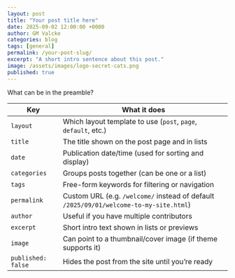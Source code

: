 ```yaml
---
layout: post
title: "Your post title here"
date: 2025-09-02 12:00:00 +0000
author: GM Valcke
categories: blog
tags: [general]
permalink: /your-post-slug/
excerpt: "A short intro sentence about this post."
image: /assets/images/logo-secret-cats.png
published: true
---
```



What can be in the preamble?

| Key                | What it does                                                                           |
| ------------------ | -------------------------------------------------------------------------------------- |
| `layout`           | Which layout template to use (`post`, `page`, `default`, etc.)                         |
| `title`            | The title shown on the post page and in lists                                          |
| `date`             | Publication date/time (used for sorting and display)                                   |
| `categories`       | Groups posts together (can be one or a list)                                           |
| `tags`             | Free-form keywords for filtering or navigation                                         |
| `permalink`        | Custom URL (e.g. `/welcome/` instead of default `/2025/09/01/welcome-to-my-site.html`) |
| `author`           | Useful if you have multiple contributors                                               |
| `excerpt`          | Short intro text shown in lists or previews                                            |
| `image`            | Can point to a thumbnail/cover image (if theme supports it)                            |
| `published: false` | Hides the post from the site until you’re ready                                        |
